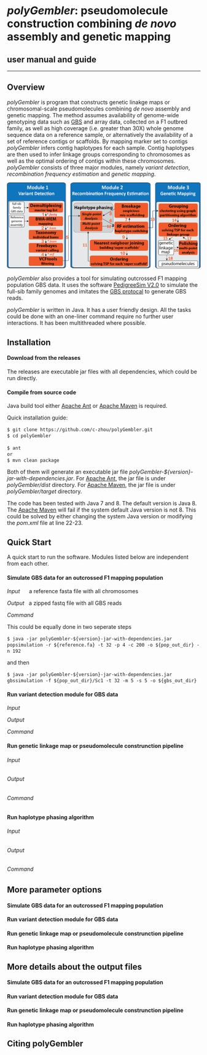 # *polyGembler*: pseudomolecule construction combining *de novo* assembly and genetic mapping
## user manual and guide

--------------------

## Overview
*polyGembler* is program that constructs genetic linakge maps or chromosomal-scale pseudomolecules combining *de novo* assembly and genetic mapping. The method assumes availability of genome-wide genotyping data such as [GBS](https://en.wikipedia.org/wiki/Genotyping_by_sequencing) and array data, collected on a F1 outbred family, as well as high coverage (i.e. greater than 30X) whole genome sequence data on a reference sample, or alternatively the availability of a set of reference contigs or scaffolds. By mapping marker set to contigs *polyGembler* infers contig haplotypes for each sample. Contig haplotypes are then used to infer linkage groups corresponding to chromosomes as well as the optimal ordering of contigs within these chromosomes. *polyGembler* consists of three major modules, namely *variant detection*, *recombination frequency estimation* and *genetic mapping*.

<img src="https://github.com/c-zhou/polyGembler/raw/master/pipeline_flowchart.png" width=600/>

*polyGembler* also provides a tool for simulating outcrossed F1 mapping population GBS data. It uses the software [PedigreeSim V2.0](https://www.wur.nl/en/show/Software-PedigreeSim.htm) to simulate the full-sib family genomes and imitates the [GBS protocal](http://journals.plos.org/plosone/article?id=10.1371/journal.pone.0019379) to generate GBS reads.

*polyGembler* is written in Java. It has a user friendly design. All the tasks could be done with an one-liner command require no further user interactions. It has been multithreaded where possible.


## Installation

#### Download from the releases
The releases are executable jar files with all dependencies, which could be run directly.

#### Compile from source code
Java build tool either [Apache Ant](http://ant.apache.org/) or [Apache Maven](https://maven.apache.org/) is required.

Quick installation guide:

    $ git clone https://github.com/c-zhou/polyGembler.git
    $ cd polyGembler
    
    $ ant
    or
    $ mvn clean package

Both of them will generate an executable jar file *polyGembler-${version}-jar-with-dependencies.jar*. For [Apache Ant](http://ant.apache.org/), the jar file is under *polyGembler/dist* directory. For [Apache Maven](https://maven.apache.org/), the jar file is under *polyGembler/target* directory.

The code has been tested with Java 7 and 8. The default version is Java 8. The [Apache Maven](https://maven.apache.org/) will fail if the system default Java version is not 8. This could be solved by either changing the system Java version or modifying the *pom.xml* file at line 22-23.

## Quick Start
A quick start to run the software. Modules listed below are independent from each other.

#### Simulate GBS data for an outcrossed F1 mapping population
*Input*&nbsp;&nbsp;&nbsp;&nbsp;&nbsp;&nbsp;a reference fasta file with all chromosomes

*Output*&nbsp;&nbsp;&nbsp;a zipped fastq file with all GBS reads

*Command*
    


This could be equally done in two seperate steps
    
    $ java -jar polyGembler-${version}-jar-with-dependencies.jar popsimulation -r ${reference.fa} -t 32 -p 4 -c 200 -o ${pop_out_dir} -n 192

and then
    
    $ java -jar polyGembler-${version}-jar-with-dependencies.jar gbssimulation -f ${pop_out_dir}/Sc1 -t 32 -m 5 -s 5 -o ${gbs_out_dir}

#### Run variant detection module for GBS data

*Input*

*Output*

*Command*

#### Run genetic linkage map or pseudomolecule construnction pipeline

###### Input

###### Output

###### Command


#### Run haplotype phasing algorithm

###### Input

###### Output

###### Command

## More parameter options
#### Simulate GBS data for an outcrossed F1 mapping population
#### Run variant detection module for GBS data
#### Run genetic linkage map or pseudomolecule construnction pipeline
#### Run haplotype phasing algorithm

## More details about the output files
#### Simulate GBS data for an outcrossed F1 mapping population
#### Run variant detection module for GBS data
#### Run genetic linkage map or pseudomolecule construnction pipeline
#### Run haplotype phasing algorithm

## Citing polyGembler
